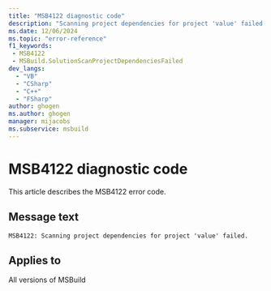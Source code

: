 ```yaml
---
title: "MSB4122 diagnostic code"
description: "Scanning project dependencies for project 'value' failed."
ms.date: 12/06/2024
ms.topic: "error-reference"
f1_keywords:
 - MSB4122
 - MSBuild.SolutionScanProjectDependenciesFailed
dev_langs:
  - "VB"
  - "CSharp"
  - "C++"
  - "FSharp"
author: ghogen
ms.author: ghogen
manager: mijacobs
ms.subservice: msbuild
---
```


# MSB4122 diagnostic code

<!-- :::ErrorDefinitionDescription::: -->
<!-- :::editable-content name="introDescription"::: -->
This article describes the MSB4122 error code.
<!-- :::editable-content-end::: -->

## Message text

`MSB4122: Scanning project dependencies for project 'value' failed.`

<!-- :::editable-content name="postOutputDescription"::: -->
<!--
{StrBegin="MSB4122: "}
-->
<!-- :::editable-content-end::: -->
<!-- :::ErrorDefinitionDescription-end::: -->

## Applies to

All versions of MSBuild
